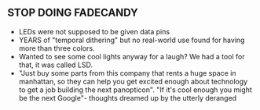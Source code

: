 STOP DOING FADECANDY
-------------------------

- LEDs were not supposed to be given data pins
- YEARS of "temporal dithering" but no real-world use found for having more than three colors.
- Wanted to see some cool lights anyway for a laugh? We had a tool for that, it was called LSD.
-  "Just buy some parts from this company that rents a huge space in manhattan, so they can help you get excited enough about technology to get a job building the next panopticon". "If it's cool enough you might be the next Google"- thoughts dreamed up by the utterly deranged
